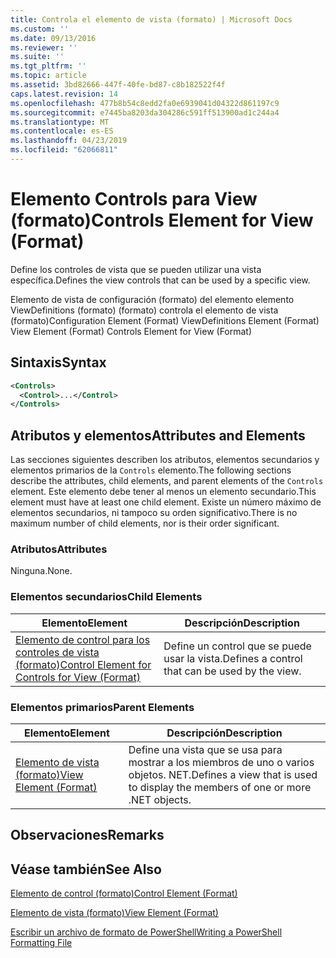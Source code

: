 ```yaml
---
title: Controla el elemento de vista (formato) | Microsoft Docs
ms.custom: ''
ms.date: 09/13/2016
ms.reviewer: ''
ms.suite: ''
ms.tgt_pltfrm: ''
ms.topic: article
ms.assetid: 3bd82666-447f-40fe-bd87-c8b182522f4f
caps.latest.revision: 14
ms.openlocfilehash: 477b8b54c8edd2fa0e6939041d04322d861197c9
ms.sourcegitcommit: e7445ba8203da304286c591ff513900ad1c244a4
ms.translationtype: MT
ms.contentlocale: es-ES
ms.lasthandoff: 04/23/2019
ms.locfileid: "62066811"
---
```

# <a name="controls-element-for-view-format"></a><span data-ttu-id="8c951-102">Elemento Controls para View (formato)</span><span class="sxs-lookup"><span data-stu-id="8c951-102">Controls Element for View (Format)</span></span>

<span data-ttu-id="8c951-103">Define los controles de vista que se pueden utilizar una vista específica.</span><span class="sxs-lookup"><span data-stu-id="8c951-103">Defines the view controls that can be used by a specific view.</span></span>

<span data-ttu-id="8c951-104">Elemento de vista de configuración (formato) del elemento elemento ViewDefinitions (formato) (formato) controla el elemento de vista (formato)</span><span class="sxs-lookup"><span data-stu-id="8c951-104">Configuration Element (Format) ViewDefinitions Element (Format) View Element (Format) Controls Element for View (Format)</span></span>

## <a name="syntax"></a><span data-ttu-id="8c951-105">Sintaxis</span><span class="sxs-lookup"><span data-stu-id="8c951-105">Syntax</span></span>

```xml
<Controls>
  <Control>...</Control>
</Controls>
```

## <a name="attributes-and-elements"></a><span data-ttu-id="8c951-106">Atributos y elementos</span><span class="sxs-lookup"><span data-stu-id="8c951-106">Attributes and Elements</span></span>

<span data-ttu-id="8c951-107">Las secciones siguientes describen los atributos, elementos secundarios y elementos primarios de la `Controls` elemento.</span><span class="sxs-lookup"><span data-stu-id="8c951-107">The following sections describe the attributes, child elements, and parent elements of the `Controls` element.</span></span> <span data-ttu-id="8c951-108">Este elemento debe tener al menos un elemento secundario.</span><span class="sxs-lookup"><span data-stu-id="8c951-108">This element must have at least one child element.</span></span> <span data-ttu-id="8c951-109">Existe un número máximo de elementos secundarios, ni tampoco su orden significativo.</span><span class="sxs-lookup"><span data-stu-id="8c951-109">There is no maximum number of child elements, nor is their order significant.</span></span>

### <a name="attributes"></a><span data-ttu-id="8c951-110">Atributos</span><span class="sxs-lookup"><span data-stu-id="8c951-110">Attributes</span></span>

<span data-ttu-id="8c951-111">Ninguna.</span><span class="sxs-lookup"><span data-stu-id="8c951-111">None.</span></span>

### <a name="child-elements"></a><span data-ttu-id="8c951-112">Elementos secundarios</span><span class="sxs-lookup"><span data-stu-id="8c951-112">Child Elements</span></span>

|<span data-ttu-id="8c951-113">Elemento</span><span class="sxs-lookup"><span data-stu-id="8c951-113">Element</span></span>|<span data-ttu-id="8c951-114">Descripción</span><span class="sxs-lookup"><span data-stu-id="8c951-114">Description</span></span>|
|-------------|-----------------|
|[<span data-ttu-id="8c951-115">Elemento de control para los controles de vista (formato)</span><span class="sxs-lookup"><span data-stu-id="8c951-115">Control Element for Controls for View (Format)</span></span>](./control-element-for-controls-for-view-format.md)|<span data-ttu-id="8c951-116">Define un control que se puede usar la vista.</span><span class="sxs-lookup"><span data-stu-id="8c951-116">Defines a control that can be used by the view.</span></span>|

### <a name="parent-elements"></a><span data-ttu-id="8c951-117">Elementos primarios</span><span class="sxs-lookup"><span data-stu-id="8c951-117">Parent Elements</span></span>

|<span data-ttu-id="8c951-118">Elemento</span><span class="sxs-lookup"><span data-stu-id="8c951-118">Element</span></span>|<span data-ttu-id="8c951-119">Descripción</span><span class="sxs-lookup"><span data-stu-id="8c951-119">Description</span></span>|
|-------------|-----------------|
|[<span data-ttu-id="8c951-120">Elemento de vista (formato)</span><span class="sxs-lookup"><span data-stu-id="8c951-120">View Element (Format)</span></span>](./view-element-format.md)|<span data-ttu-id="8c951-121">Define una vista que se usa para mostrar a los miembros de uno o varios objetos. NET.</span><span class="sxs-lookup"><span data-stu-id="8c951-121">Defines a view that is used to display the members of one or more .NET objects.</span></span>|

## <a name="remarks"></a><span data-ttu-id="8c951-122">Observaciones</span><span class="sxs-lookup"><span data-stu-id="8c951-122">Remarks</span></span>

## <a name="see-also"></a><span data-ttu-id="8c951-123">Véase también</span><span class="sxs-lookup"><span data-stu-id="8c951-123">See Also</span></span>

[<span data-ttu-id="8c951-124">Elemento de control (formato)</span><span class="sxs-lookup"><span data-stu-id="8c951-124">Control Element (Format)</span></span>](./control-element-for-controls-for-view-format.md)

[<span data-ttu-id="8c951-125">Elemento de vista (formato)</span><span class="sxs-lookup"><span data-stu-id="8c951-125">View Element (Format)</span></span>](./view-element-format.md)

[<span data-ttu-id="8c951-126">Escribir un archivo de formato de PowerShell</span><span class="sxs-lookup"><span data-stu-id="8c951-126">Writing a PowerShell Formatting File</span></span>](./writing-a-powershell-formatting-file.md)
